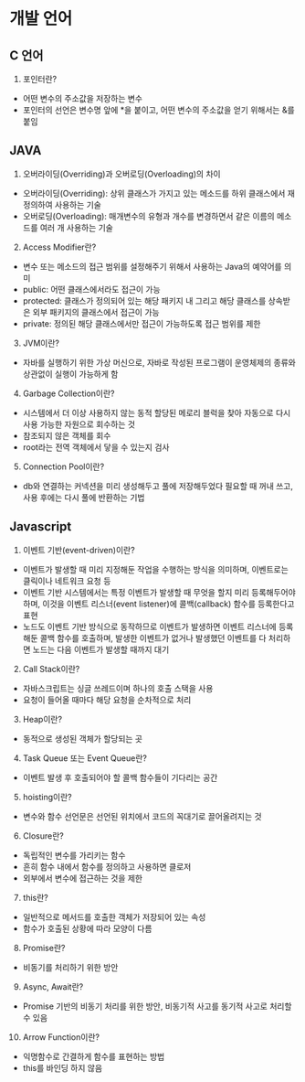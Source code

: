 # 개발 언어

## C 언어

1. 포인터란?

- 어떤 변수의 주소값을 저장하는 변수
- 포인터의 선언은 변수명 앞에 *을 붙이고, 어떤 변수의 주소값을 얻기 위해서는 &를 붙임

## JAVA

1. 오버라이딩(Overriding)과 오버로딩(Overloading)의 차이

- 오버라이딩(Overriding): 상위 클래스가 가지고 있는 메소드를 하위 클래스에서 재정의하여 사용하는 기술
- 오버로딩(Overloading): 매개변수의 유형과 개수를 변경하면서 같은 이름의 메소드를 여러 개 사용하는 기술

2. Access Modifier란?

- 변수 또는 메소드의 접근 범위를 설정해주기 위해서 사용하는 Java의 예약어를 의미
- public: 어떤 클래스에서라도 접근이 가능
- protected: 클래스가 정의되어 있는 해당 패키지 내 그리고 해당 클래스를 상속받은 외부 패키지의 클래스에서 접근이 가능
- private: 정의된 해당 클래스에서만 접근이 가능하도록 접근 범위를 제한

3. JVM이란?

- 자바를 실행하기 위한 가상 머신으로, 자바로 작성된 프로그램이 운영체제의 종류와 상관없이 실행이 가능하게 함

4. Garbage Collection이란?

- 시스템에서 더 이상 사용하지 않는 동적 할당된 메로리 블럭을 찾아 자동으로 다시 사용 가능한 자원으로 회수하는 것
- 참조되지 않은 객체를 회수
- root라는 전역 객체에서 닿을 수 있는지 검사

5. Connection Pool이란?

- db와 연결하는 커넥션을 미리 생성해두고 풀에 저장해두었다 필요할 때 꺼내 쓰고, 사용 후에는 다시 풀에 반환하는 기법

## Javascript

1. 이벤트 기반(event-driven)이란?

- 이벤트가 발생할 때 미리 지정해둔 작업을 수행하는 방식을 의미하며, 이벤트로는 클릭이나 네트워크 요청 등
- 이벤트 기반 시스템에서는 특정 이벤트가 발생할 때 무엇을 할지 미리 등록해두어야 하며, 이것을 이벤트 리스너(event listener)에 콜백(callback) 함수를 등록한다고 표현
- 노드도 이벤트 기반 방식으로 동작하므로 이벤트가 발생하면 이벤트 리스너에 등록해둔 콜백 함수를 호출하며, 발생한 이벤트가 없거나 발생했던 이벤트를 다 처리하면 노드는 다음 이벤트가 발생할 때까지 대기

2. Call Stack이란?

- 자바스크립트는 싱글 쓰레드이며 하나의 호출 스택을 사용
- 요청이 들어올 때마다 해당 요청을 순차적으로 처리

3. Heap이란?

- 동적으로 생성된 객체가 할당되는 곳

4. Task Queue 또는 Event Queue란?

- 이벤트 발생 후 호출되어야 할 콜백 함수들이 기다리는 공간

5. hoisting이란?

- 변수와 함수 선언문은 선언된 위치에서 코드의 꼭대기로 끌어올려지는 것

6. Closure란?

- 독립적인 변수를 가리키는 함수
- 흔히 함수 내에서 함수를 정의하고 사용하면 클로저
- 외부에서 변수에 접근하는 것을 제한

7. this란?

- 일반적으로 메서드를 호출한 객체가 저장되어 있는 속성
- 함수가 호출된 상황에 따라 모양이 다름

8. Promise란?

- 비동기를 처리하기 위한 방안

9. Async, Await란?

- Promise 기반의 비동기 처리를 위한 방안, 비동기적 사고를 동기적 사고로 처리할 수 있음

10. Arrow Function이란?

- 익명함수로 간결하게 함수를 표현하는 방법
- this를 바인딩 하지 않음

